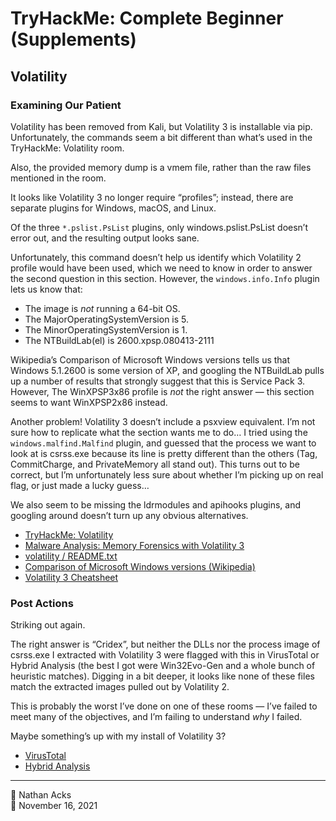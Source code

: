 # TryHackMe: Complete Beginner (Supplements)

## Volatility

### Examining Our Patient

Volatility has been removed from Kali, but Volatility 3 is installable via pip. Unfortunately, the commands seem a bit different than what’s used in the TryHackMe: Volatility room.

Also, the provided memory dump is a vmem file, rather than the raw files mentioned in the room.

It looks like Volatility 3 no longer require “profiles”; instead, there are separate plugins for Windows, macOS, and Linux.

Of the three `*.pslist.PsList` plugins, only windows.pslist.PsList doesn’t error out, and the resulting output looks sane.

Unfortunately, this command doesn’t help us identify which Volatility 2 profile would have been used, which we need to know in order to answer the second question in this section. However, the `windows.info.Info` plugin lets us know that:

* The image is *not* running a 64-bit OS.
* The MajorOperatingSystemVersion is 5.
* The MinorOperatingSystemVersion is 1.
* The NTBuildLab(el) is 2600.xpsp.080413-2111

Wikipedia’s Comparison of Microsoft Windows versions tells us that Windows 5.1.2600 is some version of XP, and googling the NTBuildLab pulls up a number of results that strongly suggest that this is Service Pack 3. However, The WinXPSP3x86 profile is *not* the right answer — this section seems to want WinXPSP2x86 instead.

Another problem! Volatility 3 doesn’t include a psxview equivalent. I’m not sure how to replicate what the section wants me to do… I tried using the `windows.malfind.Malfind` plugin, and guessed that the process we want to look at is csrss.exe because its line is pretty different than the others (Tag, CommitCharge, and PrivateMemory all stand out). This turns out to be correct, but I’m unfortunately less sure about whether I’m picking up on real flag, or just made a lucky guess…

We also seem to be missing the ldrmodules and apihooks plugins, and googling around doesn’t turn up any obvious alternatives.

* [TryHackMe: Volatility](https://tryhackme.com/room/bpvolatility)
* [Malware Analysis: Memory Forensics with Volatility 3](https://newtonpaul.com/malware-analysis-memory-forensics-with-volatility-3/)
* [volatility / README.txt](https://github.com/volatilityfoundation/volatility/blob/master/README.txt)
* [Comparison of Microsoft Windows versions (Wikipedia)](https://en.wikipedia.org/wiki/Comparison_of_Microsoft_Windows_versions)
* [Volatility 3 Cheatsheet](https://blog.onfvp.com/post/volatility-cheatsheet/)

### Post Actions

Striking out again.

The right answer is “Cridex”, but neither the DLLs nor the process image of csrss.exe I extracted with Volatility 3 were flagged with this in VirusTotal or Hybrid Analysis (the best I got were Win32Evo-Gen and a whole bunch of heuristic matches). Digging in a bit deeper, it looks like none of these files match the extracted images pulled out by Volatility 2.

This is probably the worst I’ve done on one of these rooms — I’ve failed to meet many of the objectives, and I’m failing to understand *why* I failed.

Maybe something’s up with my install of Volatility 3?

* [VirusTotal](https://www.virustotal.com)
* [Hybrid Analysis](https://www.hybrid-analysis.com)

- - - -

<span aria-hidden="true">👤</span> Nathan Acks  
<span aria-hidden="true">📅</span> November 16, 2021

